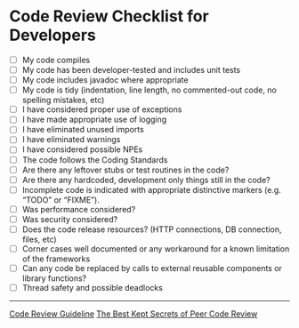 # Code Review Checklist for Developers

- [ ] My code compiles
- [ ] My code has been developer-tested and includes unit tests
- [ ] My code includes javadoc where appropriate
- [ ] My code is tidy (indentation, line length, no commented-out code, no spelling mistakes, etc)
- [ ] I have considered proper use of exceptions
- [ ] I have made appropriate use of logging
- [ ] I have eliminated unused imports
- [ ] I have eliminated warnings
- [ ] I have considered possible NPEs
- [ ] The code follows the Coding Standards
- [ ] Are there any leftover stubs or test routines in the code?
- [ ] Are there any hardcoded, development only things still in the code?
- [ ] Incomplete  code  is  indicated  with  appropriate distinctive markers (e.g. “TODO” or “FIXME”).
- [ ] Was performance considered?
- [ ] Was security considered?
- [ ] Does the code release resources? (HTTP connections, DB connection, files, etc)
- [ ] Corner cases well documented or any workaround for a known limitation of the frameworks
- [ ] Can any code be replaced by calls to external reusable components or library functions?
- [ ] Thread safety and possible deadlocks

---


[Code Review Guideline](https://www.codeproject.com/Articles/524235/Codeplusreviewplusguidelines)
[The Best Kept Secrets of Peer Code Review](https://smartbear.com/resources/ebooks/best-kept-secrets-of-code-review/)
